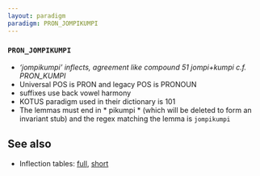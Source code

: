 ```yaml
---
layout: paradigm
paradigm: PRON_JOMPIKUMPI
---
```

### ` PRON_JOMPIKUMPI `

* _‘jompikumpi’ inflects, agreement like compound 51 jompi+kumpi c.f. PRON_KUMPI_
* Universal POS is PRON and legacy POS is PRONOUN
* suffixes use back vowel harmony
* KOTUS paradigm used in their dictionary is 101
* The lemmas must end in * pikumpi * (which will be deleted to form an invariant stub) and the regex matching the lemma is ` jompikumpi `

## See also

* Inflection tables: [full](gen/J/jompikumpi.html), [short](gen/J/jompikumpi_wikt.html)

